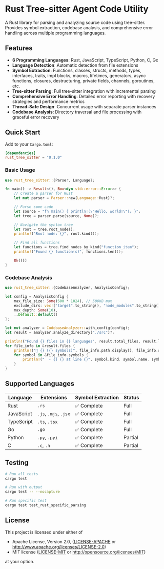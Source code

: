 # Rust Tree-sitter Agent Code Utility

A Rust library for parsing and analyzing source code using tree-sitter. Provides symbol extraction, codebase analysis, and comprehensive error handling across multiple programming languages.

## Features

- **6 Programming Languages**: Rust, JavaScript, TypeScript, Python, C, Go
- **Language Detection**: Automatic detection from file extensions
- **Symbol Extraction**: Functions, classes, structs, methods, types, interfaces, traits, impl blocks, macros, lifetimes, generators, async functions, closures, destructuring, private fields, channels, goroutines, etc.
- **Tree-sitter Parsing**: Full tree-sitter integration with incremental parsing
- **Comprehensive Error Handling**: Detailed error reporting with recovery strategies and performance metrics
- **Thread-Safe Design**: Concurrent usage with separate parser instances
- **Codebase Analysis**: Directory traversal and file processing with graceful error recovery

## Quick Start

Add to your `Cargo.toml`:

```toml
[dependencies]
rust_tree_sitter = "0.1.0"
```

### Basic Usage

```rust
use rust_tree_sitter::{Parser, Language};

fn main() -> Result<(), Box<dyn std::error::Error>> {
    // Create a parser for Rust
    let mut parser = Parser::new(Language::Rust)?;

    // Parse some code
    let source = "fn main() { println!(\"Hello, world!\"); }";
    let tree = parser.parse(source, None)?;

    // Navigate the syntax tree
    let root = tree.root_node();
    println!("Root node: {}", root.kind());

    // Find all functions
    let functions = tree.find_nodes_by_kind("function_item");
    println!("Found {} function(s)", functions.len());

    Ok(())
}
```

### Codebase Analysis

```rust
use rust_tree_sitter::{CodebaseAnalyzer, AnalysisConfig};

let config = AnalysisConfig {
    max_file_size: Some(500 * 1024), // 500KB max
    exclude_dirs: vec!["target".to_string(), "node_modules".to_string()],
    max_depth: Some(10),
    ..Default::default()
};

let mut analyzer = CodebaseAnalyzer::with_config(config);
let result = analyzer.analyze_directory("./src")?;

println!("Found {} files in {} languages", result.total_files, result.languages.len());
for file_info in &result.files {
    println!("📁 {} ({} symbols)", file_info.path.display(), file_info.symbols.len());
    for symbol in &file_info.symbols {
        println!("  - {} {} at line {}", symbol.kind, symbol.name, symbol.start_line);
    }
}
```

## Supported Languages

| Language   | Extensions           | Symbol Extraction | Status |
|------------|---------------------|-------------------|---------|
| Rust       | `.rs`               | ✅ Complete       | Full |
| JavaScript | `.js`, `.mjs`, `.jsx` | ✅ Complete       | Full |
| TypeScript | `.ts`, `.tsx`       | ✅ Complete       | Full |
| Go         | `.go`               | ✅ Complete       | Full |
| Python     | `.py`, `.pyi`       | ✅ Complete       | Partial |
| C          | `.c`, `.h`          | ✅ Complete       | Partial |

## Testing

```bash
# Run all tests
cargo test

# Run with output
cargo test -- --nocapture

# Run specific test
cargo test test_rust_specific_parsing
```

## License

This project is licensed under either of

- Apache License, Version 2.0, ([LICENSE-APACHE](LICENSE-APACHE) or <http://www.apache.org/licenses/LICENSE-2.0>)
- MIT license ([LICENSE-MIT](LICENSE-MIT) or <http://opensource.org/licenses/MIT>)

at your option.
